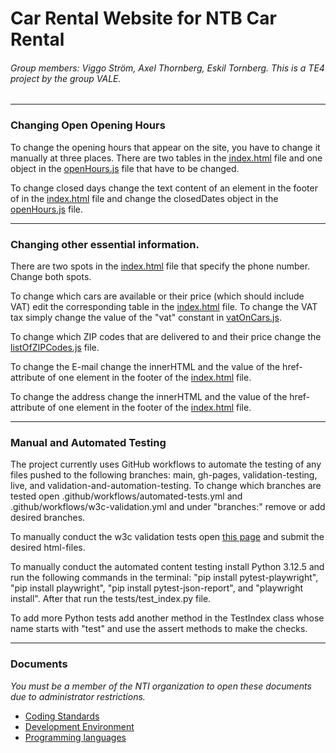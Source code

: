 # Car Rental Website for NTB Car Rental

###### Group members: Viggo Ström, Axel Thornberg, Eskil Tornberg. This is a TE4 project by the group VALE.

---

### Changing Open Opening Hours

To change the opening hours that appear on the site, you have to change it manually at three places. There are two tables in the [index.html](https://github.com/NTIG-Uppsala/TE4-VALE-Biluthyrning/blob/main/index.html) file and one object in the [openHours.js](https://github.com/NTIG-Uppsala/TE4-VALE-Biluthyrning/blob/main/js/openHours.js) file that have to be changed.

To change closed days change the text content of an element in the footer of in the [index.html](https://github.com/NTIG-Uppsala/TE4-VALE-Biluthyrning/blob/main/index.html) file and change the closedDates object in the [openHours.js](https://github.com/NTIG-Uppsala/TE4-VALE-Biluthyrning/blob/main/js/openHours.js) file.

---

### Changing other essential information.

There are two spots in the [index.html](https://github.com/NTIG-Uppsala/TE4-VALE-Biluthyrning/blob/main/index.html) file that specify the phone number. Change both spots.

To change which cars are available or their price (which should include VAT) edit the corresponding table in the [index.html](https://github.com/NTIG-Uppsala/TE4-VALE-Biluthyrning/blob/main/index.html) file. To change the VAT tax simply change the value of the "vat" constant in [vatOnCars.js](https://github.com/NTIG-Uppsala/TE4-VALE-Biluthyrning/blob/main/js/vatOnCars.js).

To change which ZIP codes that are delivered to and their price change the [listOfZIPCodes.js](https://github.com/NTIG-Uppsala/TE4-VALE-Biluthyrning/blob/main/js/listOfZIPCodes.js) file.

To change the E-mail change the innerHTML and the value of the href-attribute of one element in the footer of the [index.html](https://github.com/NTIG-Uppsala/TE4-VALE-Biluthyrning/blob/main/index.html) file.

To change the address change the innerHTML and the value of the href-attribute of one element in the footer of the [index.html](https://github.com/NTIG-Uppsala/TE4-VALE-Biluthyrning/blob/main/index.html) file.

---

### Manual and Automated Testing

The project currently uses GitHub workflows to automate the testing of any files pushed to the following branches: main, gh-pages, validation-testing, live, and validation-and-automation-testing. To change which branches are tested open .github/workflows/automated-tests.yml and .github/workflows/w3c-validation.yml and under "branches:" remove or add desired branches.

To manually conduct the w3c validation tests open [this page](https://validator.w3.org/#validate_by_upload) and submit the desired html-files.

To manually conduct the automated content testing install Python 3.12.5 and run the following commands in the terminal: "pip install pytest-playwright", "pip install playwright", "pip install pytest-json-report", and "playwright install". After that run the tests/test_index.py file.

To add more Python tests add another method in the TestIndex class whose name starts with "test" and use the assert methods to make the checks.

---

### Documents

_You must be a member of the NTI organization to open these documents due to administrator restrictions._

-   [Coding Standards](https://docs.google.com/document/d/1dJfQdgAl6E9tcHBeBnb0e2uB0bi2bdLuae2takOrGkk)
-   [Development Environment](https://docs.google.com/document/d/1Ssf3YnYcBpyaFDB6_u13xwsDctFAzLoYFpRsogTgHsQ)
-   [Programming languages](https://docs.google.com/document/d/1SSwpfVekfKO-xPAD7ia-tl_2XUqu4rodW4a1T_FcxaQ)
